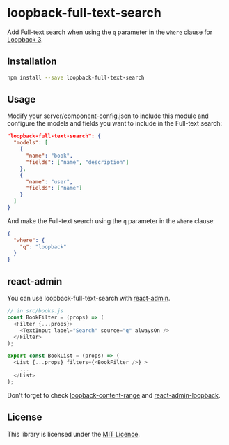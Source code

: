 # loopback-full-text-search
Add Full-text search when using the `q` parameter in the `where` clause for [Loopback 3](https://loopback.io/).

## Installation

```bash
npm install --save loopback-full-text-search
```

## Usage

Modify your server/component-config.json to include this module and configure the models and fields you want to include in the Full-text search:

```json
"loopback-full-text-search": {
  "models": [
    {
      "name": "book",
      "fields": ["name", "description"]
    },
    {
      "name": "user",
      "fields": ["name"]
    }
  ]
}
```

And make the Full-text search using the `q` parameter in the `where` clause:
```json
{ 
  "where": {
    "q": "loopback" 
  }
}
```

## react-admin

You can use loopback-full-text-search with [react-admin](https://github.com/marmelab/react-admin).

```js
// in src/books.js
const BookFilter = (props) => (
  <Filter {...props}>
    <TextInput label="Search" source="q" alwaysOn />
  </Filter>
);

export const BookList = (props) => (
  <List {...props} filters={<BookFilter />} >
    ...
  </List>
);
```

Don't forget to check [loopback-content-range](https://github.com/darthwesker/loopback-content-range) and [react-admin-loopback](https://github.com/darthwesker/react-admin-loopback).

## License

This library is licensed under the [MIT Licence](LICENSE).